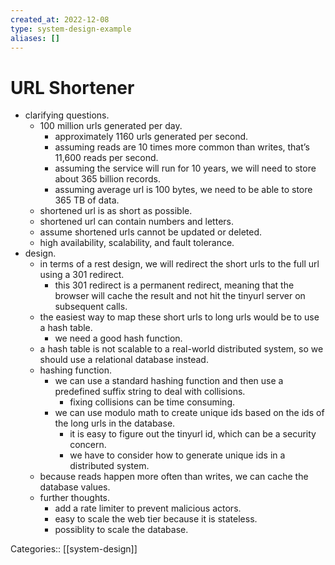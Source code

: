```yaml
---
created_at: 2022-12-08
type: system-design-example
aliases: []
---
```


# URL Shortener

- clarifying questions.
	- 100 million urls generated per day.
		- approximately 1160 urls generated per second.
		- assuming reads are 10 times more common than writes, that’s 11,600 reads per second.
		- assuming the service will run for 10 years, we will need to store about 365 billion records.
		- assuming average url is 100 bytes, we need to be able to store 365 TB of data.
	- shortened url is as short as possible.
	- shortened url can contain numbers and letters.
	- assume shortened urls cannot be updated or deleted.
	- high availability, scalability, and fault tolerance.
- design.
	- in terms of a rest design, we will redirect the short urls to the full url using a 301 redirect.
		- this 301 redirect is a permanent redirect, meaning that the browser will cache the result and not hit the tinyurl server on subsequent calls.
	- the easiest way to map these short urls to long urls would be to use a hash table.
		- we need a good hash function.
	- a hash table is not scalable to a real-world distributed system, so we should use a relational database instead.
	- hashing function.
		- we can use a standard hashing function and then use a predefined suffix string to deal with collisions.
			- fixing collisions can be time consuming.
		- we can use modulo math to create unique ids based on the ids of the long urls in the database.
			- it is easy to figure out the tinyurl id, which can be a security concern.
			- we have to consider how to generate unique ids in a distributed system.
	- because reads happen more often than writes, we can cache the database values.
	- further thoughts.
		- add a rate limiter to prevent malicious actors.
		- easy to scale the web tier because it is stateless.
		- possiblity to scale the database.

Categories:: [[system-design]]
